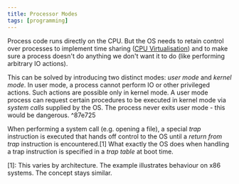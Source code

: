```yaml
---
title: Processor Modes
tags: [programming]
---
```

Process code runs directly on the CPU. But the OS needs to retain control over processes to implement time sharing ([CPU Virtualisation](https://john-rodewald.github.io/blog/CPU-Virtualisation)) and to make sure a process doesn't do anything we don't want it to do (like performing arbitrary IO actions).

This can be solved by introducing two distinct modes: *user mode* and *kernel mode*. In user mode, a process cannot perform IO or other privileged actions. Such actions are possible only in kernel mode. A user mode process can request certain procedures to be executed in kernel mode via *system calls* supplied by the OS. The process never exits user mode - this would be dangerous. ^87e725

When performing a system call (e.g. opening a file), a special *trap* instruction is executed that hands off control to the OS until a *return from trap* instruction is encountered.[1] What exactly the OS does when handling a trap instruction is specified in a *trap table* at boot time.

[1]: This varies by architecture. The example illustrates behaviour on x86 systems. The concept stays similar.